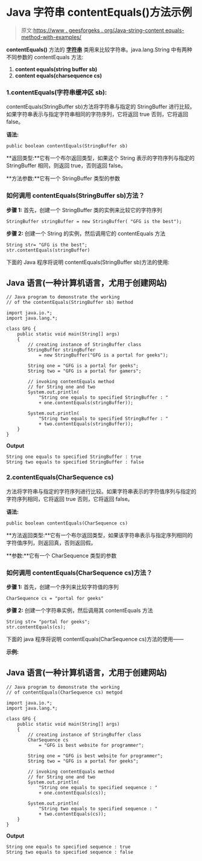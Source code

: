 # Java 字符串 contentEquals()方法示例

> 原文:[https://www . geesforgeks . org/Java-string-content equals-method-with-examples/](https://www.geeksforgeeks.org/java-string-contentequals-method-with-examples/)

**contentEquals()** 方法的 [**字符串**](https://www.geeksforgeeks.org/java-lang-string-class-java-set-2/) 类用来比较字符串。java.lang.String 中有两种不同参数的 contentEquals 方法:

1.  **content equals(string buffer sb)**
2.  **content equals(charsequence cs)**

### 1.contentEquals(字符串缓冲区 sb):

contentEquals(StringBuffer sb)方法将字符串与指定的 StringBuffer 进行比较。如果字符串表示与指定字符串相同的字符序列，它将返回 true 否则，它将返回 false。

**语法:**

```
public boolean contentEquals(StringBuffer sb)
```

**返回类型:**它有一个布尔返回类型，如果这个 String 表示的字符序列与指定的 StringBuffer 相同，则返回 true，否则返回 false。

**方法参数:**它有一个 StringBuffer 类型的参数

### 如何调用 contentEquals(StringBuffer sb)方法？

**步骤 1:** 首先，创建一个 StringBuffer 类的实例来比较它的字符序列

```
StringBuffer stringBuffer = new StringBuffer( "GFG is the best");
```

**步骤 2:** 创建一个 String 的实例，然后调用它的 contentEquals 方法

```
String str= "GFG is the best";
str.contentEquals(stringBuffer)
```

下面的 Java 程序将说明 contentEquals(StringBuffer sb)方法的使用:

## Java 语言(一种计算机语言，尤用于创建网站)

```
// Java program to demonstrate the working
// of the contentEquals(StringBuffer sb) method

import java.io.*;
import java.lang.*;

class GFG {
    public static void main(String[] args)
    {
        // creating instance of StringBuffer class
        StringBuffer stringBuffer
            = new StringBuffer("GFG is a portal for geeks");

        String one = "GFG is a portal for geeks";
        String two = "GFG is a portal for gamers";

        // invoking contentEquals method
        // for String one and two
        System.out.println(
            "String one equals to specified StringBuffer : "
            + one.contentEquals(stringBuffer));

        System.out.println(
            "String two equals to specified StringBuffer : "
            + two.contentEquals(stringBuffer));
    }
}
```

**Output**

```
String one equals to specified StringBuffer : true
String two equals to specified StringBuffer : false
```

### 2.contentEquals(CharSequence cs)

方法将字符串与指定的字符序列进行比较。如果字符串表示的字符值序列与指定的字符序列相同，它将返回 true 否则，它将返回 false。

**语法:**

```
public boolean contentEquals(CharSequence cs)
```

**方法返回类型:**它有一个布尔返回类型，如果该字符串表示与指定序列相同的字符值序列，则返回真，否则返回假。

**参数:**它有一个 CharSequence 类型的参数

### 如何调用 contentEquals(CharSequence cs)方法？

**步骤 1:** 首先，创建一个序列来比较字符值的序列

```
CharSequence cs = "portal for geeks"
```

**步骤 2:** 创建一个字符串实例，然后调用其 contentEquals 方法

```
String str= "portal for geeks";
str.contentEquals(cs);
```

下面的 java 程序将说明 contentEquals(CharSequence cs)方法的使用——

**示例:**

## Java 语言(一种计算机语言，尤用于创建网站)

```
// Java program to demonstrate the working
// of contentEquals(CharSequence cs) metgod

import java.io.*;
import java.lang.*;

class GFG {
    public static void main(String[] args)
    {
        // creating instance of StringBuffer class
        CharSequence cs
            = "GFG is best website for programmer";

        String one = "GFG is best website for programmer";
        String two = "GFG is a portal for geeks";

        // invoking contentEquals method 
        // for String one and two
        System.out.println(
            "String one equals to specified sequence : "
            + one.contentEquals(cs));

        System.out.println(
            "String two equals to specified sequence : "
            + two.contentEquals(cs));
    }
}
```

**Output**

```
String one equals to specified sequence : true
String two equals to specified sequence : false
```